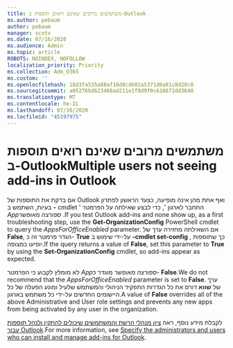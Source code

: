 ```yaml
---
title: משתמשים מרובים שאינם רואים תוספות ב-Outlook
ms.author: pebaum
author: pebaum
manager: scotv
ms.date: 07/16/2020
ms.audience: Admin
ms.topic: article
ROBOTS: NOINDEX, NOFOLLOW
localization_priority: Priority
ms.collection: Adm_O365
ms.custom: ''
ms.openlocfilehash: 18d3fa535a88af18d8c4b02a5371d0a81c8d28c0
ms.sourcegitcommit: a05276bd623466ad211e1f8d9f0c616672dd3640
ms.translationtype: MT
ms.contentlocale: he-IL
ms.lasthandoff: 07/16/2020
ms.locfileid: "45197975"
---
```

# <a name="multiple-users-not-seeing-add-ins-in-outlook"></a><span data-ttu-id="94118-102">משתמשים מרובים שאינם רואים תוספות ב-Outlook</span><span class="sxs-lookup"><span data-stu-id="94118-102">Multiple users not seeing add-ins in Outlook</span></span>

<span data-ttu-id="94118-103">אם בדקת את התוספות של Outlook ואף אחת מהן אינה מופיעה, כצעד הראשון לפתרון בעיות, השתמש ב **-** cmdlet ' התחבר לארגון ', כדי לבצע שאילתה על הפרמטר _Appספורצה מאופשר_ .</span><span class="sxs-lookup"><span data-stu-id="94118-103">If you test Outlook add-ins and none show up, as a first troubleshooting step, use the **Get-OrganizationConfig** PowerShell cmdlet to query the _AppsForOfficeEnabled_ parameter.</span></span> <span data-ttu-id="94118-104">אם השאילתה מחזירה ערך של **False**, הגדר פרמטר זה כ- **True** על-ידי שימוש ב **-cmdlet set-config** , כך שתוספות יופיעו כמצופה.</span><span class="sxs-lookup"><span data-stu-id="94118-104">If the query returns a value of **False**, set this parameter to **True** by using the **Set-OrganizationConfig** cmdlet, so add-ins appear as expected.</span></span>

<span data-ttu-id="94118-105">לא מומלץ לקבוע כי הפרמטר _Appספורצה מאופשר_ מוגדר כ- **False**.</span><span class="sxs-lookup"><span data-stu-id="94118-105">We do not recommend that the _AppsForOfficeEnabled_ parameter is set to **False**.</span></span> <span data-ttu-id="94118-106">ערך של **שווא** דורס את כל הגדרות התפקיד הניהולי והמשתמש שלעיל ומונע הפעלה של כל היישומים החדשים על-ידי כל משתמש בארגון.</span><span class="sxs-lookup"><span data-stu-id="94118-106">A value of **False** overrides all of the above Administrative and User role settings and prevents any new apps from being activated by any user in the organization.</span></span>

<span data-ttu-id="94118-107">לקבלת מידע נוסף, ראה [ציון מנהלי הרשת והמשתמשים שיכולים להתקין ולנהל תוספות עבור Outlook](https://docs.microsoft.com/exchange/clients-and-mobile-in-exchange-online/add-ins-for-outlook/specify-who-can-install-and-manage-add-ins#user-roles).</span><span class="sxs-lookup"><span data-stu-id="94118-107">For more information, see [Specify the administrators and users who can install and manage add-ins for Outlook](https://docs.microsoft.com/exchange/clients-and-mobile-in-exchange-online/add-ins-for-outlook/specify-who-can-install-and-manage-add-ins#user-roles).</span></span>